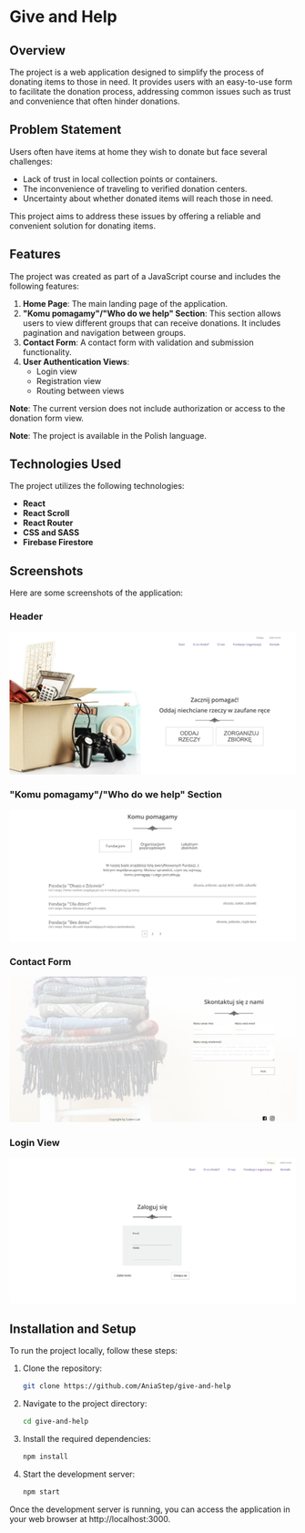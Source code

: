 # Give and Help

## Overview

The project is a web application designed to simplify the process of donating items to those in need. It provides users with an easy-to-use form to facilitate the donation process, addressing common issues such as trust and convenience that often hinder donations.

## Problem Statement

Users often have items at home they wish to donate but face several challenges:
- Lack of trust in local collection points or containers.
- The inconvenience of traveling to verified donation centers.
- Uncertainty about whether donated items will reach those in need.

This project aims to address these issues by offering a reliable and convenient solution for donating items.

## Features

The project was created as part of a JavaScript course and includes the following features:

1. **Home Page**: The main landing page of the application.
2. **"Komu pomagamy"/"Who do we help" Section**: This section allows users to view different groups that can receive donations. It includes pagination and navigation between groups.
3. **Contact Form**: A contact form with validation and submission functionality.
4. **User Authentication Views**:
    - Login view
    - Registration view
    - Routing between views

**Note**: The current version does not include authorization or access to the donation form view.

**Note**: The project is available in the Polish language.

## Technologies Used

The project utilizes the following technologies:

- **React**
- **React Scroll**
- **React Router**
- **CSS and SASS**
- **Firebase Firestore**

## Screenshots

Here are some screenshots of the application:

### Header
![Header](demo/header.png)

### "Komu pomagamy"/"Who do we help" Section
![Who do we help Section](demo/who-do-we-help.png)

### Contact Form
![Contact Form](demo/contact-form.png)

### Login View
![Login View](demo/log-in.png)

## Installation and Setup

To run the project locally, follow these steps:

1. Clone the repository:
   ```bash
   git clone https://github.com/AniaStep/give-and-help

2. Navigate to the project directory:
   ```bash
   cd give-and-help
3. Install the required dependencies:
   ```bash
   npm install
4. Start the development server:
   ```bash
   npm start

Once the development server is running, you can access the application in your web browser at http://localhost:3000.